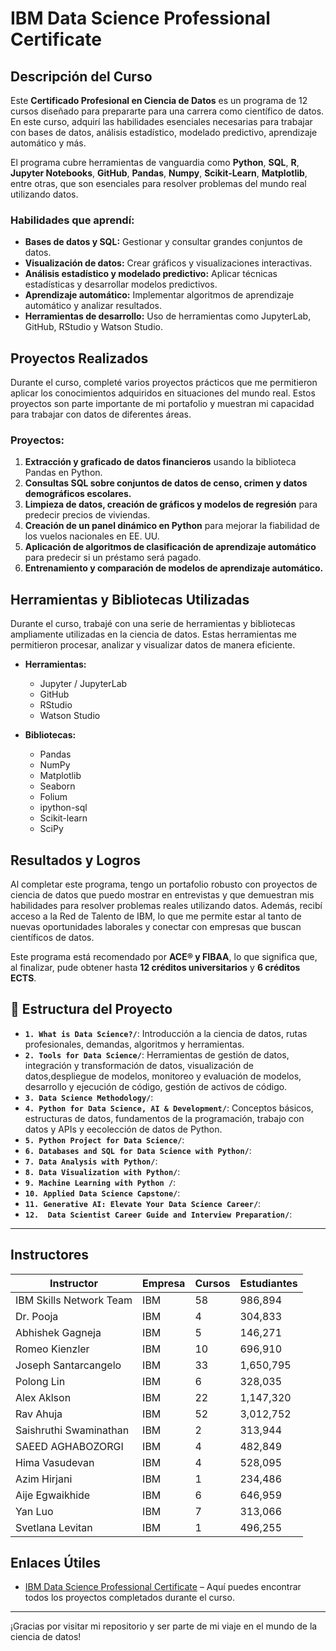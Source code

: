 # IBM Data Science Professional Certificate

## Descripción del Curso

Este **Certificado Profesional en Ciencia de Datos** es un programa de 12 cursos diseñado para prepararte para una carrera como científico de datos. En este curso, adquirí las habilidades esenciales necesarias para trabajar con bases de datos, análisis estadístico, modelado predictivo, aprendizaje automático y más. 

El programa cubre herramientas de vanguardia como **Python**, **SQL**, **R**, **Jupyter Notebooks**, **GitHub**, **Pandas**, **Numpy**, **Scikit-Learn**, **Matplotlib**, entre otras, que son esenciales para resolver problemas del mundo real utilizando datos.

### Habilidades que aprendí:
- **Bases de datos y SQL:** Gestionar y consultar grandes conjuntos de datos.
- **Visualización de datos:** Crear gráficos y visualizaciones interactivas.
- **Análisis estadístico y modelado predictivo:** Aplicar técnicas estadísticas y desarrollar modelos predictivos.
- **Aprendizaje automático:** Implementar algoritmos de aprendizaje automático y analizar resultados.
- **Herramientas de desarrollo:** Uso de herramientas como JupyterLab, GitHub, RStudio y Watson Studio.

## Proyectos Realizados

Durante el curso, completé varios proyectos prácticos que me permitieron aplicar los conocimientos adquiridos en situaciones del mundo real. Estos proyectos son parte importante de mi portafolio y muestran mi capacidad para trabajar con datos de diferentes áreas.

### Proyectos:
1. **Extracción y graficado de datos financieros** usando la biblioteca Pandas en Python.
2. **Consultas SQL sobre conjuntos de datos de censo, crimen y datos demográficos escolares.**
3. **Limpieza de datos, creación de gráficos y modelos de regresión** para predecir precios de viviendas.
4. **Creación de un panel dinámico en Python** para mejorar la fiabilidad de los vuelos nacionales en EE. UU.
5. **Aplicación de algoritmos de clasificación de aprendizaje automático** para predecir si un préstamo será pagado.
6. **Entrenamiento y comparación de modelos de aprendizaje automático.**

## Herramientas y Bibliotecas Utilizadas

Durante el curso, trabajé con una serie de herramientas y bibliotecas ampliamente utilizadas en la ciencia de datos. Estas herramientas me permitieron procesar, analizar y visualizar datos de manera eficiente.

- **Herramientas:**
  - Jupyter / JupyterLab
  - GitHub
  - RStudio
  - Watson Studio

- **Bibliotecas:**
  - Pandas
  - NumPy
  - Matplotlib
  - Seaborn
  - Folium
  - ipython-sql
  - Scikit-learn
  - SciPy

## Resultados y Logros

Al completar este programa, tengo un portafolio robusto con proyectos de ciencia de datos que puedo mostrar en entrevistas y que demuestran mis habilidades para resolver problemas reales utilizando datos. Además, recibí acceso a la Red de Talento de IBM, lo que me permite estar al tanto de nuevas oportunidades laborales y conectar con empresas que buscan científicos de datos.

Este programa está recomendado por **ACE® y FIBAA**, lo que significa que, al finalizar, pude obtener hasta **12 créditos universitarios** y **6 créditos ECTS**.

## 📝 Estructura del Proyecto

- **`1. What is Data Science?/`**: Introducción a la ciencia de datos, rutas profesionales, demandas, algoritmos y herramientas.
- **`2. Tools for Data Science/`**: Herramientas de gestión de datos, integración y transformación de datos, visualización de datos,despliegue de modelos, monitoreo y evaluación de modelos, desarrollo y ejecución de código, gestión de activos de código.
- **`3. Data Science Methodology/`**: 
- **`4. Python for Data Science, AI & Development/`**: Conceptos básicos, estructuras de datos, fundamentos de la programación, trabajo con datos y APIs y eecolección de datos de Python.
- **`5. Python Project for Data Science/`**:
- **`6. Databases and SQL for Data Science with Python/`**: 
- **`7. Data Analysis with Python/`**: 
- **`8. Data Visualization with Python/`**: 
- **`9. Machine Learning with Python /`**: 
- **`10. Applied Data Science Capstone/`**: 
-  **`11. Generative AI: Elevate Your Data Science Career/`**: 
- **`12.  Data Scientist Career Guide and Interview Preparation/`**: 
---

## Instructores


| Instructor               | Empresa | Cursos | Estudiantes |
|--------------------------|---------|--------|-------------|
| IBM Skills Network Team   | IBM     | 58     | 986,894     |
| Dr. Pooja                 | IBM     | 4      | 304,833     |
| Abhishek Gagneja          | IBM     | 5      | 146,271     |
| Romeo Kienzler            | IBM     | 10     | 696,910     |
| Joseph Santarcangelo      | IBM     | 33     | 1,650,795   |
| Polong Lin                | IBM     | 6      | 328,035     |
| Alex Aklson               | IBM     | 22     | 1,147,320   |
| Rav Ahuja                 | IBM     | 52     | 3,012,752   |
| Saishruthi Swaminathan    | IBM     | 2      | 313,944     |
| SAEED AGHABOZORGI         | IBM     | 4      | 482,849     |
| Hima Vasudevan            | IBM     | 4      | 528,095     |
| Azim Hirjani               | IBM     | 1      | 234,486     |
| Aije Egwaikhide           | IBM     | 6      | 646,959     |
| Yan Luo                   | IBM     | 7      | 313,066     |
| Svetlana Levitan          | IBM     | 1      | 496,255     |


## Enlaces Útiles

- [IBM Data Science Professional Certificate](https://www.coursera.org/programs/data-analyst-fundae-1uc7a/professional-certificates/ibm-data-science?collectionId=J3cX7) – Aquí puedes encontrar todos los proyectos completados durante el curso.

---

¡Gracias por visitar mi repositorio y ser parte de mi viaje en el mundo de la ciencia de datos!

